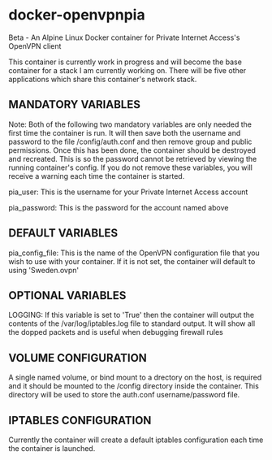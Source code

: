# docker-openvpnpia
Beta - An Alpine Linux Docker container for Private Internet Access's OpenVPN client

This container is currently work in progress and will become the base container for a stack I am currently working on. There will be five other applications which share this container's network stack.

## MANDATORY VARIABLES

Note: Both of the following two mandatory variables are only needed the first time the container is run. It will then save both the username and password to the file /config/auth.conf and then remove group and public permissions. Once this has been done, the container should be destroyed and recreated. This is so the password cannot be retrieved by viewing the running container's config. If you do not remove these variables, you will receive a warning each time the container is started.

pia_user: This is the username for your Private Internet Access account

pia_password: This is the password for the account named above

## DEFAULT VARIABLES

pia_config_file: This is the name of the OpenVPN configuration file that you wish to use with your container. If it is not set, the container will default to using 'Sweden.ovpn'

## OPTIONAL VARIABLES

LOGGING: If this variable is set to 'True' then the container will output the contents of the /var/log/iptables.log file to standard output. It will show all the dopped packets and is useful when debugging firewall rules

## VOLUME CONFIGURATION

A single named volume, or bind mount to a drectory on the host, is required and it should be mounted to the /config directory inside the container. This directory will be used to store the auth.conf username/password file.

## IPTABLES CONFIGURATION

Currently the container will create a default iptables configuration each time the container is launched.

